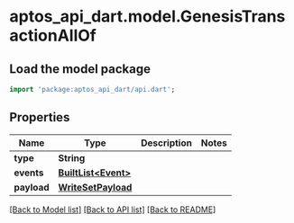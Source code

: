 # aptos_api_dart.model.GenesisTransactionAllOf

## Load the model package
```dart
import 'package:aptos_api_dart/api.dart';
```

## Properties
Name | Type | Description | Notes
------------ | ------------- | ------------- | -------------
**type** | **String** |  | 
**events** | [**BuiltList&lt;Event&gt;**](Event.md) |  | 
**payload** | [**WriteSetPayload**](WriteSetPayload.md) |  | 

[[Back to Model list]](../README.md#documentation-for-models) [[Back to API list]](../README.md#documentation-for-api-endpoints) [[Back to README]](../README.md)


